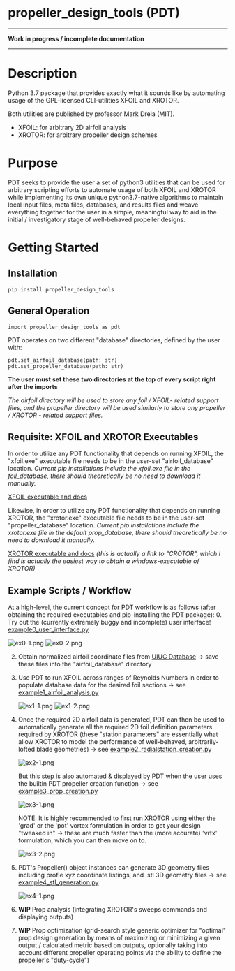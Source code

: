 propeller_design_tools (PDT)
============================
---
**Work in progress / incomplete documentation**

---

Description
===========
Python 3.7 package that provides exactly what it sounds 
like by automating usage of the GPL-licensed 
CLI-utilities XFOIL and XROTOR.

Both utilities are published by professor Mark Drela (MIT).
- XFOIL: for arbitrary 2D airfoil analysis
- XROTOR: for arbitrary propeller design schemes

Purpose
=======
PDT seeks to provide the user a set of python3 utilities
that can be used for arbitrary scripting efforts to automate
usage of both XFOIL and XROTOR while implementing its own 
unique python3.7-native algorithms to maintain local
input files, meta files, databases, and results files and
weave everything together for the user in a simple,
meaningful way to aid in the initial / investigatory 
stage of well-behaved propeller designs.

Getting Started
===============
Installation
------------
`pip install propeller_design_tools`

General Operation
-----------------
`import propeller_design_tools as pdt`

PDT operates on two different "database" directories, defined
by the user with:

    pdt.set_airfoil_database(path: str)
    pdt.set_propeller_database(path: str)

**The user must set these two directories at the top 
of every script right after the imports**

*The airfoil directory will be used to store any foil / 
XFOIL- related support files, and the propeller directory
will be used similarly to store any propeller / XROTOR - 
related support files.*

Requisite: XFOIL and XROTOR Executables
-------------------------------------------
In order to utilize any PDT functionality that depends on 
running XFOIL, the "xfoil.exe" executable file needs to be
in the user-set "airfoil_database" location. *Current pip 
installations include the xfoil.exe file in the foil_database,
there should theoretically be no need to download it manually.*

[XFOIL executable and docs](https://web.mit.edu/drela/Public/web/xfoil/)

Likewise, in order to utilize any PDT functionality that
depends on running XROTOR, the "xrotor.exe" executable file
needs to be in the user-set "propeller_database" location.
*Current pip installations include the xrotor.exe file in the 
default prop_database, there should theoretically be no need to 
download it manually.*

[XROTOR executable and docs](http://www.esotec.org/sw/crotor.html#download)
*(this is actually a link to "CROTOR", which I find is
actually the easiest way to obtain a windows-executable
of XROTOR)*

Example Scripts / Workflow
--------------------------
At a high-level, the current concept for PDT workflow is as 
follows (after obtaining the required executables and pip-installing 
the PDT package):
0. Try out the (currently extremely buggy and incomplete) user interface!
[example0_user_interface.py](
   https://github.com/helloDestroyerOfWorlds/propeller_design_tools/blob/master/tests/example1_airfoil_analysis.py
   )

   ![ex0-1.png](https://raw.githubusercontent.com/helloDestroyerOfWorlds/propeller_design_tools/master/tests/ex0-1.png)
   ![ex0-2.png](https://raw.githubusercontent.com/helloDestroyerOfWorlds/propeller_design_tools/master/tests/ex0-2.png)

2. Obtain normalized airfoil coordinate files from
[UIUC Database](https://m-selig.ae.illinois.edu/ads/coord_database.html)
-> save these files into the "airfoil_database" directory


2. Use PDT to run XFOIL across ranges of Reynolds Numbers in order to
populate database data for the desired foil sections -> see 
[example1_airfoil_analysis.py](
   https://github.com/helloDestroyerOfWorlds/propeller_design_tools/blob/master/tests/example1_airfoil_analysis.py
   )

   ![ex1-1.png](https://raw.githubusercontent.com/helloDestroyerOfWorlds/propeller_design_tools/master/tests/ex1-1.png)
   ![ex1-2.png](https://raw.githubusercontent.com/helloDestroyerOfWorlds/propeller_design_tools/master/tests/ex1-2.png)


3. Once the required 2D airfoil data is generated, PDT can then be used
to automatically generate all the required 2D foil definition parameters
required by XROTOR (these "station parameters" are essentially what 
allow XROTOR to model the performance of well-behaved, arbitrarily-lofted 
blade geometries) -> see
[example2_radialstation_creation.py](
   https://github.com/helloDestroyerOfWorlds/propeller_design_tools/blob/master/tests/example2_radialstation_creation.py
   )

   ![ex2-1.png](https://raw.githubusercontent.com/helloDestroyerOfWorlds/propeller_design_tools/master/tests/ex2-1.png)
   
   But this step is also automated & displayed by PDT when the user uses
the builtin PDT propeller creation function -> see
[example3_prop_creation.py](
   https://github.com/helloDestroyerOfWorlds/propeller_design_tools/blob/master/tests/example3_prop_creation.py
   )

   ![ex3-1.png](https://raw.githubusercontent.com/helloDestroyerOfWorlds/propeller_design_tools/master/tests/ex3-1.png)

   NOTE: It is highly recommended to first run XROTOR using either the 'grad' 
or the 'pot' vortex formulation in order to get your design "tweaked in" -> 
these are much faster than the (more accurate) 'vrtx' formulation, which you 
can then move on to.

   ![ex3-2.png](https://raw.githubusercontent.com/helloDestroyerOfWorlds/propeller_design_tools/master/tests/ex3-2.png)


4. PDT's Propeller() object instances can generate 3D geometry files 
including profle xyz coordinate listings, and .stl 3D geometry files -> see
[example4_stl_generation.py](
   https://github.com/helloDestroyerOfWorlds/propeller_design_tools/blob/master/tests/example4_stl_generation.py
   )

   ![ex4-1.png](https://raw.githubusercontent.com/helloDestroyerOfWorlds/propeller_design_tools/master/tests/ex4-1.png)


5. **WIP** Prop analysis (integrating XROTOR's sweeps commands and displaying 
outputs)


6. **WIP** Prop optimization (grid-search style generic optimizer for "optimal"
prop design generation by means of maximizing or minimizing a given output / 
calculated metric based on outputs, optionally taking into account different
propeller operating points via the ability to define the propeller's "duty-cycle")